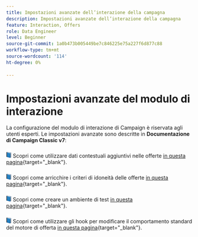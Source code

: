 ```yaml
---
title: Impostazioni avanzate dell’interazione della campagna
description: Impostazioni avanzate dell’interazione della campagna
feature: Interaction, Offers
role: Data Engineer
level: Beginner
source-git-commit: 1a0b473b005449be7c846225e75a227f6d877c88
workflow-type: tm+mt
source-wordcount: '114'
ht-degree: 0%

---
```


# Impostazioni avanzate del modulo di interazione

La configurazione del modulo di interazione di Campaign è riservata agli utenti esperti. Le impostazioni avanzate sono descritte in **Documentazione di Campaign Classic v7**:

![](../assets/do-not-localize/book.png) Scopri come utilizzare dati contestuali aggiuntivi nelle offerte [in questa pagina](https://experienceleague.adobe.com/docs/campaign-classic/using/managing-offers/advanced-parameters/additional-data.html){target="_blank"}.

![](../assets/do-not-localize/book.png) Scopri come arricchire i criteri di idoneità delle offerte [in questa pagina](https://experienceleague.adobe.com/docs/campaign-classic/using/managing-offers/advanced-parameters/extension-example.html){target="_blank"}.

![](../assets/do-not-localize/book.png) Scopri come creare un ambiente di test  [in questa pagina](https://experienceleague.adobe.com/docs/campaign-classic/using/managing-offers/advanced-parameters/creating-a-test-environment.html){target="_blank"}.

![](../assets/do-not-localize/book.png) Scopri come utilizzare gli hook per modificare il comportamento standard del motore di offerta [in questa pagina](https://experienceleague.adobe.com/docs/campaign-classic/using/managing-offers/advanced-parameters/hooks.html){target="_blank"}.

